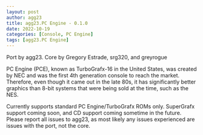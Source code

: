 ```yaml
---
layout: post
author: agg23
title: agg23.PC Engine - 0.1.0
date: 2022-10-19
categories: [Console, PC Engine]
tags: [agg23.PC Engine]
---
```

Port by agg23. Core by Gregory Estrade, srg320, and greyrogue

PC Engine (PCE), known as TurboGrafx-16 in the United States, was created by NEC and was the first 4th generation console to reach the market. Therefore, even though it came out in the late 80s, it has significantly better graphics than 8-bit systems that were being sold at the time, such as the NES.

Currently supports standard PC Engine/TurboGrafx ROMs only. SuperGrafx support coming soon, and CD support coming sometime in the future. Please report all issues to agg23, as most likely any issues experienced are issues with the port, not the core.
